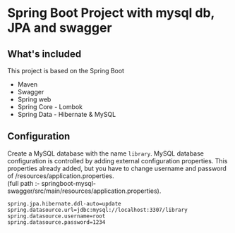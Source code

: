 # <b>Spring Boot Project with mysql db, JPA and swagger</b>

## What's included
This project is based on the Spring Boot

* Maven
* Swagger 
* Spring web
* Spring Core - Lombok
* Spring Data - Hibernate & MySQL

## Configuration 
Create a MySQL database with the name `library`. MySQL database configuration is controlled by adding external configuration properties. This properties already added, but you have to change username and password of /resources/application.properties.  
(full path :- springboot-mysql-swagger/src/main/resources/application.properties). 

`spring.jpa.hibernate.ddl-auto=update`  
`spring.datasource.url=jdbc:mysql://localhost:3307/library`  
`spring.datasource.username=root`  
`spring.datasource.password=1234`  
